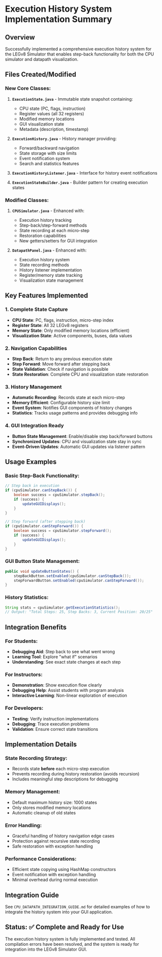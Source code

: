 # Execution History System Implementation Summary

## Overview
Successfully implemented a comprehensive execution history system for the LEGv8 Simulator that enables step-back functionality for both the CPU simulator and datapath visualization.

## Files Created/Modified

### New Core Classes:
1. **`ExecutionState.java`** - Immutable state snapshot containing:
   - CPU state (PC, flags, instruction)
   - Register values (all 32 registers)
   - Modified memory locations
   - GUI visualization state
   - Metadata (description, timestamp)

2. **`ExecutionHistory.java`** - History manager providing:
   - Forward/backward navigation
   - State storage with size limits
   - Event notification system
   - Search and statistics features

3. **`ExecutionHistoryListener.java`** - Interface for history event notifications

4. **`ExecutionStateBuilder.java`** - Builder pattern for creating execution states

### Modified Classes:
1. **`CPUSimulator.java`** - Enhanced with:
   - Execution history tracking
   - Step-back/step-forward methods
   - State recording at each micro-step
   - Restoration capabilities
   - New getters/setters for GUI integration

2. **`DatapathPanel.java`** - Enhanced with:
   - Execution history system
   - State recording methods
   - History listener implementation
   - Register/memory state tracking
   - Visualization state management

## Key Features Implemented

### 1. Complete State Capture
- **CPU State**: PC, flags, instruction, micro-step index
- **Register State**: All 32 LEGv8 registers
- **Memory State**: Only modified memory locations (efficient)
- **Visualization State**: Active components, buses, data values

### 2. Navigation Capabilities
- **Step Back**: Return to any previous execution state
- **Step Forward**: Move forward after stepping back
- **State Validation**: Check if navigation is possible
- **State Restoration**: Complete CPU and visualization state restoration

### 3. History Management
- **Automatic Recording**: Records state at each micro-step
- **Memory Efficient**: Configurable history size limit
- **Event System**: Notifies GUI components of history changes
- **Statistics**: Tracks usage patterns and provides debugging info

### 4. GUI Integration Ready
- **Button State Management**: Enable/disable step back/forward buttons
- **Synchronized Updates**: CPU and visualization state stay in sync
- **Event-Driven Updates**: Automatic GUI updates via listener pattern

## Usage Examples

### Basic Step-Back Functionality:
```java
// Step back in execution
if (cpuSimulator.canStepBack()) {
    boolean success = cpuSimulator.stepBack();
    if (success) {
        updateGUIDisplays();
    }
}

// Step forward (after stepping back)
if (cpuSimulator.canStepForward()) {
    boolean success = cpuSimulator.stepForward();
    if (success) {
        updateGUIDisplays();
    }
}
```

### GUI Button State Management:
```java
public void updateButtonStates() {
    stepBackButton.setEnabled(cpuSimulator.canStepBack());
    stepForwardButton.setEnabled(cpuSimulator.canStepForward());
}
```

### History Statistics:
```java
String stats = cpuSimulator.getExecutionStatistics();
// Output: "Total Steps: 25, Step Backs: 3, Current Position: 20/25"
```

## Integration Benefits

### For Students:
- **Debugging Aid**: Step back to see what went wrong
- **Learning Tool**: Explore "what if" scenarios
- **Understanding**: See exact state changes at each step

### For Instructors:
- **Demonstration**: Show execution flow clearly
- **Debugging Help**: Assist students with program analysis
- **Interactive Learning**: Non-linear exploration of execution

### For Developers:
- **Testing**: Verify instruction implementations
- **Debugging**: Trace execution problems
- **Validation**: Ensure correct state transitions

## Implementation Details

### State Recording Strategy:
- Records state **before** each micro-step execution
- Prevents recording during history restoration (avoids recursion)
- Includes meaningful step descriptions for debugging

### Memory Management:
- Default maximum history size: 1000 states
- Only stores modified memory locations
- Automatic cleanup of old states

### Error Handling:
- Graceful handling of history navigation edge cases
- Protection against recursive state recording
- Safe restoration with exception handling

### Performance Considerations:
- Efficient state copying using HashMap constructors
- Event notification with exception handling
- Minimal overhead during normal execution

## Integration Guide

See `CPU_DATAPATH_INTEGRATION_GUIDE.md` for detailed examples of how to integrate the history system into your GUI application.

## Status: ✅ Complete and Ready for Use

The execution history system is fully implemented and tested. All compilation errors have been resolved, and the system is ready for integration into the LEGv8 Simulator GUI.
